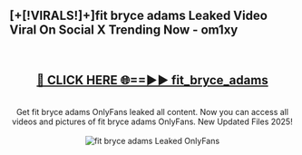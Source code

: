<h2>[+[!VIRALS!]+]fit bryce adams Leaked Video Viral On Social X Trending Now - om1xy</h2>
<br>
<div align="center">
<h2><a href="https://libra.edu.pl?fit_bryce_adams" rel="nofollow">🔴 CLICK HERE 🌐==►► fit_bryce_adams</a></h2>
<br>
Get fit bryce adams OnlyFans leaked all content. Now you can access all videos and pictures of fit bryce adams OnlyFans. New Updated Files 2025!
<br>
<br>
<a href="https://libra.edu.pl?fit_bryce_adams" rel="nofollow" data-target="animated-image.originalLink"><img src="https://i.ibb.co.com/WyWwxjT/player-gif2.gif" alt="fit bryce adams Leaked OnlyFans" style="max-width: 100%; display: inline-block;" data-target="animated-image.originalImage"></a>
</div>
<br>